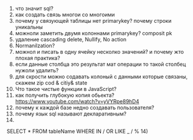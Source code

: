 1) что значит sql?
2) как создать связь многои со многоими 
3) почему у связующей таблицы нет primarykey? почему строки уникальны
4) можноли заметить двумя колоннами primarykey? composit pk
5) удаление cascading delete, Nullify, No action
6) Normanilzation?
7) можнол и писать в одну ячейку несколко значений? и почему жто плохая практика?
8) если данные столбца это результат мат операции то такой столбец нужоли удалить? 
9) для скрости можно содавать колоный с данными которые связаны, скажем zip cod & citiy& state
10) Что такое чистые функции в JavaScript?
11) как получить глубокую копия обьекта? 
https://www.youtube.com/watch?v=yVYRpe89hD4
11) почему к каждой базе недно создавать пользователя?
12) почему язык sql называют декларативным?
13) 
SELECT *
FROM tableName
WHERE IN / OR    LIKE   _ / %
14)  
